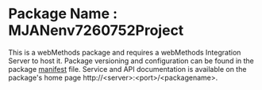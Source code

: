 # Package Name : MJANenv7260752Project
This is a webMethods package and requires a webMethods Integration Server to host it. Package versioning and configuration can be found in the package [manifest](./MJANenv7260752Project/manifest.v3) file. Service and API documentation is available on the package's home page http://&lt;server&gt;:&lt;port&gt;/&lt;packagename>.